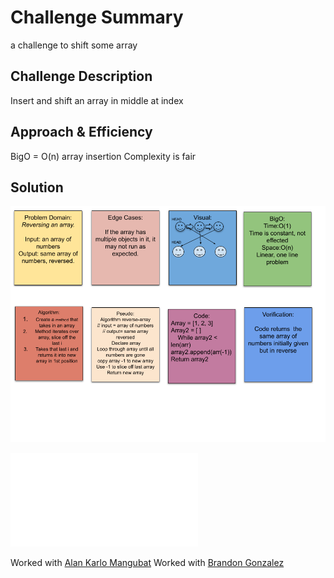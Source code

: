 # Challenge Summary
 
a challenge to shift some array
 
## Challenge Description
 
Insert and shift an array in middle at index
 
## Approach & Efficiency
 
BigO = O(n) array insertion
Complexity is fair
 
## Solution
 
![Array Shift Whiteboard](python/assets/reverse-array.png)
 
![Array Shift Code](python/array_shift/array_shift.py)
 
Worked with [Alan Karlo Mangubat](https://github.com/kmangub)
Worked with [Brandon Gonzalez](https://github.com/bjgman12https://github.com/bjgman12)
